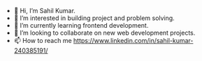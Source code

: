 - 👋 Hi, I’m Sahil Kumar.
- 👀 I’m interested in building project and problem solving.
- 🌱 I’m currently learning frontend development.
- 💞️ I’m looking to collaborate on new web development projects.
- 📫 How to reach me https://www.linkedin.com/in/sahil-kumar-240385191/

<!---
sahilkumar003/sahilkumar003 is a ✨ special ✨ repository because its `README.md` (this file) appears on your GitHub profile.
You can click the Preview link to take a look at your changes.
--->
